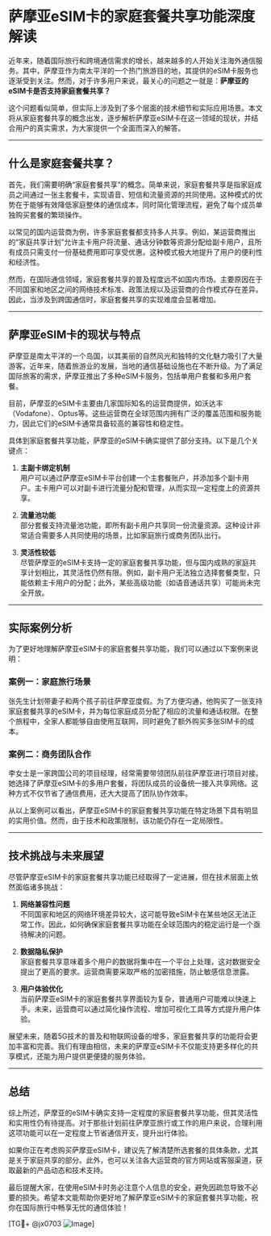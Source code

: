 # 萨摩亚eSIM卡的家庭套餐共享功能深度解读

近年来，随着国际旅行和跨境通信需求的增长，越来越多的人开始关注海外通信服务。其中，萨摩亚作为南太平洋的一个热门旅游目的地，其提供的eSIM卡服务也逐渐受到关注。然而，对于许多用户来说，最关心的问题之一就是：**萨摩亚的eSIM卡是否支持家庭套餐共享？**

这个问题看似简单，但实际上涉及到了多个层面的技术细节和实际应用场景。本文将从家庭套餐共享的概念出发，逐步解析萨摩亚eSIM卡在这一领域的现状，并结合用户的真实需求，为大家提供一个全面而深入的解答。

---

## 什么是家庭套餐共享？

首先，我们需要明确“家庭套餐共享”的概念。简单来说，家庭套餐共享是指家庭成员之间通过一张主套餐卡，实现语音、短信和流量资源的共同使用。这种模式的优势在于能够有效降低家庭整体的通信成本，同时简化管理流程，避免了每个成员单独购买套餐的繁琐操作。

以常见的国内运营商为例，许多家庭套餐都支持多人共享。例如，某运营商推出的“家庭共享计划”允许主卡用户将流量、通话分钟数等资源分配给副卡用户，且所有成员只需支付一份基础费用即可享受优惠。这种模式极大地提升了用户的便利性和经济性。

然而，在国际通信领域，家庭套餐共享的普及程度远不如国内市场。主要原因在于不同国家和地区之间的网络技术标准、政策法规以及运营商的合作模式存在差异。因此，当涉及到跨国通信时，家庭套餐共享的实现难度会显著增加。

---

## 萨摩亚eSIM卡的现状与特点

萨摩亚是南太平洋的一个岛国，以其美丽的自然风光和独特的文化魅力吸引了大量游客。近年来，随着旅游业的发展，当地的通信基础设施也在不断升级。为了满足国际旅客的需求，萨摩亚推出了多种eSIM卡服务，包括单用户套餐和多用户套餐。

目前，萨摩亚的eSIM卡主要由几家国际知名的运营商提供，如沃达丰（Vodafone）、Optus等。这些运营商在全球范围内拥有广泛的覆盖范围和服务能力，因此它们的eSIM卡通常具备较高的兼容性和稳定性。

具体到家庭套餐共享功能，萨摩亚的eSIM卡确实提供了部分支持。以下是几个关键点：

1. **主副卡绑定机制**  
   用户可以通过萨摩亚eSIM卡平台创建一个主套餐账户，并添加多个副卡用户。主卡用户可以对副卡进行流量分配和管理，从而实现一定程度上的资源共享。

2. **流量池功能**  
   部分套餐支持流量池功能，即所有副卡用户共享同一份流量资源。这种设计非常适合需要多人共同使用的场景，比如家庭旅行或商务团队出行。

3. **灵活性较低**  
   尽管萨摩亚的eSIM卡支持一定的家庭套餐共享功能，但与国内成熟的家庭共享计划相比，其灵活性仍然有限。例如，副卡用户无法独立选择套餐类型，只能依赖主卡用户的分配；此外，某些高级功能（如语音通话共享）可能尚未完全开放。

---

## 实际案例分析

为了更好地理解萨摩亚eSIM卡的家庭套餐共享功能，我们可以通过以下案例来说明：

### 案例一：家庭旅行场景
张先生计划带妻子和两个孩子前往萨摩亚度假。为了方便沟通，他购买了一张支持家庭套餐共享的eSIM卡，并为每位家庭成员分配了相应的流量和通话权限。在整个旅程中，全家人都能够自由使用互联网，同时避免了额外购买多张SIM卡的成本。

### 案例二：商务团队合作
李女士是一家跨国公司的项目经理，经常需要带领团队前往萨摩亚进行项目对接。她选择了萨摩亚eSIM卡的多用户套餐，将团队成员的设备统一接入共享网络。这种方式不仅节省了通信费用，还大大提高了团队协作效率。

从以上案例可以看出，萨摩亚eSIM卡的家庭套餐共享功能在特定场景下具有明显的实用价值。然而，由于技术和政策限制，该功能仍存在一定局限性。

---

## 技术挑战与未来展望

尽管萨摩亚eSIM卡的家庭套餐共享功能已经取得了一定进展，但在技术层面上依然面临诸多挑战：

1. **网络兼容性问题**  
   不同国家和地区的网络环境差异较大，这可能导致eSIM卡在某些地区无法正常工作。因此，如何确保家庭套餐共享功能在全球范围内的稳定运行是一个亟待解决的问题。

2. **数据隐私保护**  
   家庭套餐共享意味着多个用户的数据将集中在一个平台上处理，这对数据安全提出了更高的要求。运营商需要采取严格的加密措施，防止敏感信息泄露。

3. **用户体验优化**  
   当前萨摩亚eSIM卡的家庭套餐共享界面较为复杂，普通用户可能难以快速上手。未来，运营商可以通过简化操作流程、增加可视化工具等方式提升用户体验。

展望未来，随着5G技术的普及和物联网设备的增多，家庭套餐共享的功能将会更加丰富和完善。我们有理由相信，未来的萨摩亚eSIM卡不仅能支持更多样化的共享模式，还能为用户提供更便捷的服务体验。

---

## 总结

综上所述，萨摩亚的eSIM卡确实支持一定程度的家庭套餐共享功能，但其灵活性和实用性仍有待提高。对于那些计划前往萨摩亚旅行或工作的用户来说，合理利用这项功能可以在一定程度上节省通信开支，提升出行体验。

如果你正在考虑购买萨摩亚eSIM卡，建议先了解清楚所选套餐的具体条款，尤其是关于家庭共享的部分。此外，也可以关注各大运营商的官方网站或客服渠道，获取最新的产品动态和技术支持。

最后提醒大家，在使用eSIM卡时务必注意个人信息的安全，避免因疏忽导致不必要的损失。希望本文能帮助你更好地了解萨摩亚eSIM卡的家庭套餐共享功能，祝你在国际旅行中畅享无忧的通信体验！

[TG💪+ @jx0703 ![Image](https://github.com/user-attachments/assets/dbca1d08-cadb-493c-b0ec-ad6f7a83f270)]